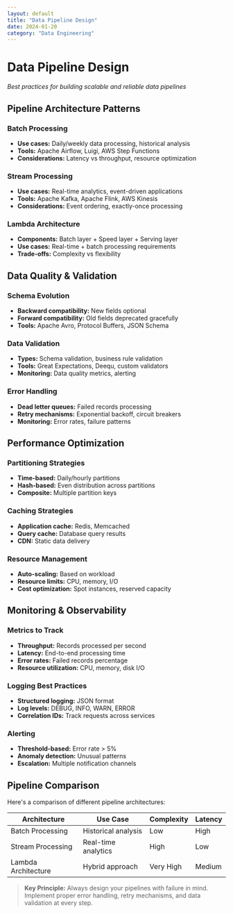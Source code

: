```yaml
---
layout: default
title: "Data Pipeline Design"
date: 2024-01-20
category: "Data Engineering"
---
```


# Data Pipeline Design

*Best practices for building scalable and reliable data pipelines*

## Pipeline Architecture Patterns

### Batch Processing
- **Use cases:** Daily/weekly data processing, historical analysis
- **Tools:** Apache Airflow, Luigi, AWS Step Functions
- **Considerations:** Latency vs throughput, resource optimization

### Stream Processing
- **Use cases:** Real-time analytics, event-driven applications
- **Tools:** Apache Kafka, Apache Flink, AWS Kinesis
- **Considerations:** Event ordering, exactly-once processing

### Lambda Architecture
- **Components:** Batch layer + Speed layer + Serving layer
- **Use cases:** Real-time + batch processing requirements
- **Trade-offs:** Complexity vs flexibility

## Data Quality & Validation

### Schema Evolution
- **Backward compatibility:** New fields optional
- **Forward compatibility:** Old fields deprecated gracefully
- **Tools:** Apache Avro, Protocol Buffers, JSON Schema

### Data Validation
- **Types:** Schema validation, business rule validation
- **Tools:** Great Expectations, Deequ, custom validators
- **Monitoring:** Data quality metrics, alerting

### Error Handling
- **Dead letter queues:** Failed records processing
- **Retry mechanisms:** Exponential backoff, circuit breakers
- **Monitoring:** Error rates, failure patterns

## Performance Optimization

### Partitioning Strategies
- **Time-based:** Daily/hourly partitions
- **Hash-based:** Even distribution across partitions
- **Composite:** Multiple partition keys

### Caching Strategies
- **Application cache:** Redis, Memcached
- **Query cache:** Database query results
- **CDN:** Static data delivery

### Resource Management
- **Auto-scaling:** Based on workload
- **Resource limits:** CPU, memory, I/O
- **Cost optimization:** Spot instances, reserved capacity

## Monitoring & Observability

### Metrics to Track
- **Throughput:** Records processed per second
- **Latency:** End-to-end processing time
- **Error rates:** Failed records percentage
- **Resource utilization:** CPU, memory, disk I/O

### Logging Best Practices
- **Structured logging:** JSON format
- **Log levels:** DEBUG, INFO, WARN, ERROR
- **Correlation IDs:** Track requests across services

### Alerting
- **Threshold-based:** Error rate > 5%
- **Anomaly detection:** Unusual patterns
- **Escalation:** Multiple notification channels

## Pipeline Comparison

Here's a comparison of different pipeline architectures:

| Architecture | Use Case | Complexity | Latency |
|--------------|----------|------------|---------|
| Batch Processing | Historical analysis | Low | High |
| Stream Processing | Real-time analytics | High | Low |
| Lambda Architecture | Hybrid approach | Very High | Medium |

> **Key Principle:** Always design your pipelines with failure in mind. Implement proper error handling, retry mechanisms, and data validation at every step.
